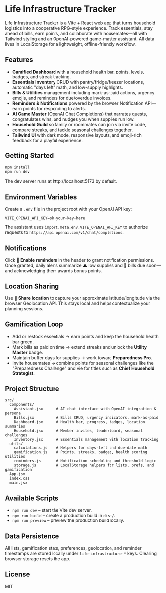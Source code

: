 # Life Infrastructure Tracker

Life Infrastructure Tracker is a Vite + React web app that turns household logistics into a cooperative RPG-style experience. Track essentials, stay ahead of bills, earn points, and collaborate with housemates—all with Tailwind styling and an OpenAI-powered game-master assistant. All data lives in LocalStorage for a lightweight, offline-friendly workflow.

## Features
- **Gamified Dashboard** with a household health bar, points, levels, badges, and streak tracking.
- **Essentials Inventory** CRUD with pantry/fridge/freezer locations, automatic "days left" math, and low-supply highlights.
- **Bills & Utilities** management including mark-as-paid actions, urgency emojis, and reminders for due/overdue invoices.
- **Reminders & Notifications** powered by the browser Notification API—earn points for responding to alerts.
- **AI Game Master** (OpenAI Chat Completions) that narrates quests, congratulates wins, and nudges you when supplies run low.
- **Household Guild** so family or roommates can join via invite code, compare streaks, and tackle seasonal challenges together.
- **Tailwind UI** with dark mode, responsive layouts, and emoji-rich feedback for a playful experience.

## Getting Started

```bash
npm install
npm run dev
```

The dev server runs at http://localhost:5173 by default.

## Environment Variables
Create a `.env` file in the project root with your OpenAI API key:

```
VITE_OPENAI_API_KEY=sk-your-key-here
```

The assistant uses `import.meta.env.VITE_OPENAI_API_KEY` to authorize requests to `https://api.openai.com/v1/chat/completions`.

## Notifications
Click **🔔 Enable reminders** in the header to grant notification permissions. Once granted, daily alerts summarize ⚠️ low supplies and 💸 bills due soon—and acknowledging them awards bonus points.

## Location Sharing
Use **📍 Share location** to capture your approximate latitude/longitude via the browser Geolocation API. This stays local and helps contextualize your planning sessions.

## Gamification Loop
- Add or restock essentials → earn points and keep the household health bar green.
- Mark bills as paid on time → extend streaks and unlock the **Utility Master** badge.
- Maintain buffer days for supplies → work toward **Preparedness Pro**.
- Invite housemates → combine points for seasonal challenges like the "Preparedness Challenge" and vie for titles such as **Chief Household Strategist**.

## Project Structure
```
src/
  components/
    Assistant.jsx      # AI chat interface with OpenAI integration & persona
    Bills.jsx          # Bills CRUD, urgency indicators, mark-as-paid
    Dashboard.jsx      # Health bar, progress, badges, location summaries
    Household.jsx      # Member invites, leaderboard, seasonal challenges
    Inventory.jsx      # Essentials management with location tracking
  utils/
    calculations.js    # Helpers for days-left and due-date math
    gamification.js    # Points, streaks, badges, health scoring utilities
    reminders.js       # Notification scheduling and threshold logic
    storage.js         # LocalStorage helpers for lists, prefs, and gamification
  App.jsx
  index.css
  main.jsx
```

## Available Scripts
- `npm run dev` – start the Vite dev server.
- `npm run build` – create a production build in `dist/`.
- `npm run preview` – preview the production build locally.

## Data Persistence
All lists, gamification stats, preferences, geolocation, and reminder timestamps are stored locally under `life-infrastructure-*` keys. Clearing browser storage resets the app.

## License
MIT
